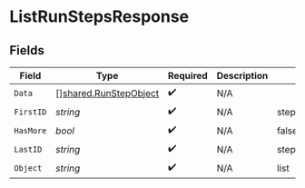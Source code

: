 # ListRunStepsResponse


## Fields

| Field                                                                 | Type                                                                  | Required                                                              | Description                                                           | Example                                                               |
| --------------------------------------------------------------------- | --------------------------------------------------------------------- | --------------------------------------------------------------------- | --------------------------------------------------------------------- | --------------------------------------------------------------------- |
| `Data`                                                                | [][shared.RunStepObject](../../../pkg/models/shared/runstepobject.md) | :heavy_check_mark:                                                    | N/A                                                                   |                                                                       |
| `FirstID`                                                             | *string*                                                              | :heavy_check_mark:                                                    | N/A                                                                   | step_hLBK7PXBv5Lr2NQT7KLY0ag1                                         |
| `HasMore`                                                             | *bool*                                                                | :heavy_check_mark:                                                    | N/A                                                                   | false                                                                 |
| `LastID`                                                              | *string*                                                              | :heavy_check_mark:                                                    | N/A                                                                   | step_QLoItBbqwyAJEzlTy4y9kOMM                                         |
| `Object`                                                              | *string*                                                              | :heavy_check_mark:                                                    | N/A                                                                   | list                                                                  |